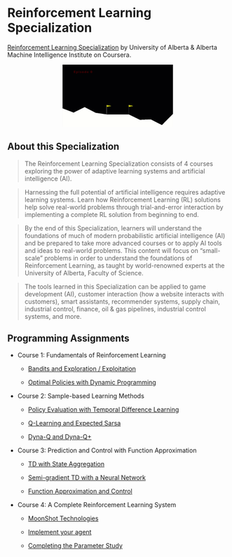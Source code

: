 # Reinforcement Learning Specialization

[Reinforcement Learning Specialization](https://www.coursera.org/specializations/reinforcement-learning) by University of Alberta & Alberta Machine Intelligence Institute on Coursera.

<p align="center"><img width="50%" src="ImplementYourAgent.gif" /></p>

## About this Specialization

> The Reinforcement Learning Specialization consists of 4 courses exploring the power of adaptive learning systems and artificial intelligence (AI).

> Harnessing the full potential of artificial intelligence requires adaptive learning systems. Learn how Reinforcement Learning (RL) solutions help solve real-world problems through trial-and-error interaction by implementing a complete RL solution from beginning to end.

> By the end of this Specialization, learners will understand the foundations of much of modern probabilistic artificial intelligence (AI) and be prepared to take more advanced courses or to apply AI tools and ideas to real-world problems. This content will focus on “small-scale” problems in order to understand the foundations of Reinforcement Learning, as taught by world-renowned experts at the University of Alberta, Faculty of Science.

> The tools learned in this Specialization can be applied to game development (AI), customer interaction (how a website interacts with customers), smart assistants, recommender systems, supply chain, industrial control, finance, oil & gas pipelines, industrial control systems, and more.

## Programming Assignments

- Course 1: Fundamentals of Reinforcement Learning

  - [Bandits and Exploration / Exploitation](https://github.com/TTTTaiga/CMPUT397_Reinforcement_Learning/blob/main/Fundamentals%20of%20Reinforcement%20Learning/Bandits%20and%20Exploration:Exploitation.ipynb)
  
  - [Optimal Policies with Dynamic Programming](https://github.com/TTTTaiga/CMPUT397_Reinforcement_Learning/blob/main/Fundamentals%20of%20Reinforcement%20Learning/Optimal%20Policies%20with%20Dynamic%20Programming.ipynb)

- Course 2: Sample-based Learning Methods
  
  - [Policy Evaluation with Temporal Difference Learning](https://github.com/TTTTaiga/CMPUT397_Reinforcement_Learning/blob/main/Sample-based%20Learning%20Methods/Policy%20Evaluation%20with%20Temporal%20Difference%20Learning%20.ipynb)
  
  - [Q-Learning and Expected Sarsa](https://github.com/TTTTaiga/CMPUT397_Reinforcement_Learning/blob/main/Sample-based%20Learning%20Methods/Q-Learning%20and%20Expected%20Sarsa.ipynb)
  
  - [Dyna-Q and Dyna-Q+](https://github.com/TTTTaiga/CMPUT397_Reinforcement_Learning/blob/main/Sample-based%20Learning%20Methods/Dyna-Q%20and%20Dyna-Q%2B.ipynb)

- Course 3: Prediction and Control with Function Approximation
  
  - [TD with State Aggregation](https://github.com/LucasBoTang/Coursera_Reinforcement_Learning/blob/master/03Prediction_and_Control_with_Function_Approximation/01Semi-gradient_TD(0)_with_State_Aggregation.ipynb)
  
  - [Semi-gradient TD with a Neural Network](https://github.com/LucasBoTang/Coursera_Reinforcement_Learning/blob/master/03Prediction_and_Control_with_Function_Approximation/02Semi-gradient_TD_with_a_Neural_Network.ipynb)
  
  - [Function Approximation and Control](https://github.com/LucasBoTang/Coursera_Reinforcement_Learning/blob/master/03Prediction_and_Control_with_Function_Approximation/03Function_Approximation_and_Control.ipynb)
  

- Course 4: A Complete Reinforcement Learning System
  
  - [MoonShot Technologies](https://github.com/LucasBoTang/Coursera_Reinforcement_Learning/blob/master/04A_Complete_Reinforcement_Learning_System/01MoonShot_Technologies.ipynb)

  - [Implement your agent](https://github.com/LucasBoTang/Coursera_Reinforcement_Learning/blob/master/04A_Complete_Reinforcement_Learning_System/02Implement_your_agent.ipynb)
  
  - [Completing the Parameter Study](https://github.com/LucasBoTang/Coursera_Reinforcement_Learning/blob/master/04A_Complete_Reinforcement_Learning_System/03Completing_the_Parameter_Study.ipynb)
  
